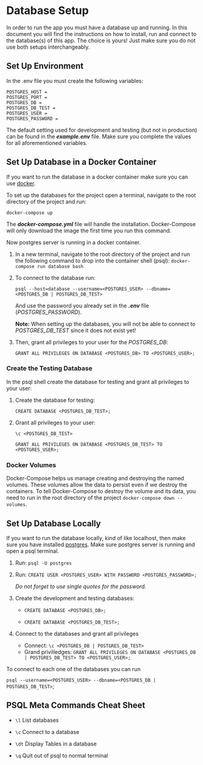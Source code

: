 # Database Setup

In order to run the app you must have a database up and running. In this document you will find the instructions on how to install, run and connect to the database(s) of this app.
The choice is yours! Just make sure you do not use both setups interchangeably.

## Set Up Environment

In the .env file you must create the following variables:

```
POSTGRES_HOST = 
POSTGRES_PORT = 
POSTGRES_DB = 
POSTGRES_DB_TEST = 
POSTGRES_USER = 
POSTGRES_PASSWORD = 
```

The default setting used for development and testing (but not in production) can be found in the **_example.env_** file. Make sure you complete the values for all aforementioned variables.

## Set Up Database in a Docker Container

If you want to run the database in a docker container make sure you can use [docker](https://www.docker.com/get-started).

To set up the databases for the project open a terminal, navigate to the root directory of the project and run:

` docker-compose up `

The **_docker-compose.yml_** file will handle the installation. Docker-Compose will only download the image the first time you run this command.

Now postgres server is running in a docker container.

1. In a new terminal, navigate to the root directory of the project and run the following command to drop into the container shell (psql): ` docker-compose run database bash `
2. To connect to the database run:
    
    ` psql --host=database --username=<POSTGRES_USER> --dbname=<POSTGRES_DB | POSTGRES_DB_TEST> `
    
    And use the password you already set in the **_.env_** file (_POSTGRES_PASSWORD_).
    
     **Note:** When setting up the databases, you will not be able to connect to _POSTGRES_DB_TEST_ since it does not exist yet!
    
3. Then, grant all privileges to your user for the _POSTGRES_DB_:

     ` GRANT ALL PRIVILEGES ON DATABASE <POSTGRES_DB> TO <POSTGRES_USER>; `


### Create the Testing Database

In the psql shell create the database for testing and grant all privileges to your user:

1. Create the database for testing:

   `CREATE DATABASE <POSTGRES_DB_TEST>;`

2. Grant all privileges to your user:

   ` \c <POSTGRES_DB_TEST> `
   
   ` GRANT ALL PRIVILEGES ON DATABASE <POSTGRES_DB_TEST> TO <POSTGRES_USER>; `

### Docker Volumes

Docker-Compose helps us manage creating and destroying the named volumes. These volumes allow the data to persist even if we destroy the containers.
To tell Docker-Compose to destroy the volume and its data, you need to run in the root directory of the project `docker-compose down --volumes`.

## Set Up Database Locally

If you want to run the database locally, kind of like localhost, then make sure you have installed [postgres](https://www.postgresql.org/download/).
Make sure postgres server is running and open a psql terminal.

1. Run: ` psql -U postgres `

2. Run: ` CREATE USER <POSTGRES_USER> WITH PASSWORD <POSTGRES_PASSWORD>; `

    _Do not forget to use single quotes for the password._

3. Create the development and testing databases:

    * `CREATE DATABASE <POSTGRES_DB>;`

    * `CREATE DATABASE <POSTGRES_DB_TEST>;`

4. Connect to the databases and grant all privileges

   * Connect: ` \c <POSTGRES_DB | POSTGRES_DB_TEST> `
   * Grand privilledges:
   ` GRANT ALL PRIVILEGES ON DATABASE <POSTGRES_DB | POSTGRES_DB_TEST> TO <POSTGRES_USER>; `

To connect to each one of the databases you can run

` psql --username=<POSTGRES_USER> --dbname=<POSTGRES_DB | POSTGRES_DB_TEST> `;

## PSQL Meta Commands Cheat Sheet

- ` \l ` List databases

- ` \c ` Connect to a database

- ` \dt ` Display Tables in a database

- ` \q ` Quit out of psql to normal terminal

